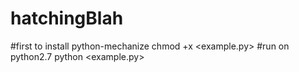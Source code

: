 # hatchingBlah
#first to install python-mechanize
	chmod +x <example.py>
#run on python2.7 
	python <example.py>

